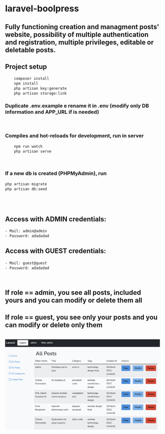 # laravel-boolpress

## Fully functioning creation and managment posts' website, possibility of multiple authentication and registration, multiple privileges, editable or deletable posts.

## Project setup
```
    composer install
    npm install
    php artisan key:generate
    php artisan storage:link
```
### Duplicate .env.example e rename it in .env (modify only DB information and APP_URL if is needed)
<br>

### Compiles and hot-reloads for development, run in server
```
    npm run watch
    php artisan serve
```
<br>

### If a new db is created (PHPMyAdmin), run
    php artisan migrate
    php artisan db:seed
<br>
<br>

## Access with ADMIN credentials:
    - Mail: admin@admin
    - Password: adadadad

## Access with GUEST credentials:
    - Mail: guest@guest
    - Password: adadadad
<br>

## If role == admin, you see all posts, included yours and you can modify or delete them all
## If role == guest, you see only your posts and you can modify or delete only them
<br>
<img src="./boolpress-img.png">
